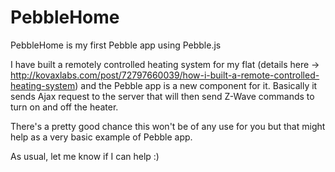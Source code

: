 PebbleHome
==========

PebbleHome is my first Pebble app using Pebble.js

I have built a remotely controlled heating system for my flat (details here -> http://kovaxlabs.com/post/72797660039/how-i-built-a-remote-controlled-heating-system) and the Pebble app is a new component for it. Basically it sends Ajax request to the server that will then send Z-Wave commands to turn on and off the heater.

There's a pretty good chance this won't be of any use for you but that might help as a very basic example of Pebble app.

As usual, let me know if I can help :)
